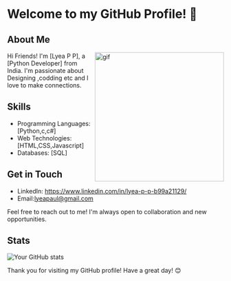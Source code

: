 
# Welcome to my GitHub Profile! 👋

## About Me
<p>
<img align="right" src="https://github.com/lyeapp/lyeapp/assets/104055190/6bf23534-99c5-4971-82dd-28bc462f4716" alt="gif" width="300" height="300" >


Hi Friends! I'm [Lyea P P], a [Python Developer] from India. I'm passionate about Designing ,codding etc and I love to make connections.
</p>

## Skills

- Programming Languages: [Python,c,c#]
- Web Technologies: [HTML,CSS,Javascript]
- Databases: [SQL]

## Get in Touch
- LinkedIn: https://www.linkedin.com/in/lyea-p-p-b99a21129/
- Email:lyeapaul@gmail.com

Feel free to reach out to me! I'm always open to collaboration and new opportunities.

## Stats

![Your GitHub stats](https://github-readme-stats.vercel.app/api?username=yourusername&show_icons=true&theme=radical)

Thank you for visiting my GitHub profile! Have a great day! 😊

